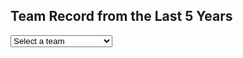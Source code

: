 ## Team Record from the Last 5 Years 

<html>
<head>
    <title>NFL Team Data Visualizer</title>
    <script src="https://cdn.jsdelivr.net/npm/chart.js"></script>
</head>
<body>
    <div>
        <select id="teamSelector">
            <option value="">Select a team</option>
            <option value="NE">New England Patriots</option>
            <option value="KC">Kansas City Chiefs</option>
            <option value="TB">Tampa Bay Buccaneers</option>
            <option value="LV">Las Vegas Raiders</option>
            <option value="MD">Miami Dolphins</option>
            <option value="NY">New York Giants</option>
            <option value="HT">Houston Texans</option>
            <!-- Add more teams as needed -->
        </select>
    </div>
    <div>
        <canvas id="chart"></canvas>
    </div>

  <script>
        document.addEventListener("DOMContentLoaded", function () {
            var teamSelector = document.getElementById("teamSelector");
            var chartCanvas = document.getElementById("chart");
            var ctx = chartCanvas.getContext("2d");
            var chart;

            // Define your team data
            var teamData = {
                NE: {
                    label: "New England Patriots",
                    data: [11, 12, 7, 10, 8] // Example data, replace with your own
                },
                KC: {
                    label: "Kansas City Chiefs",
                    data: [12, 12, 14, 12, 14] // Example data, replace with your own
                },
                TB: {
                    label: "Tampa Bay Buccaneers",
                    data: [5, 7, 11, 13, 8] // Example data, replace with your own
                },
                LV: {
                    label: "Las Vegas Raiders",
                    data: [4, 7, 8, 10, 6] // Example data, replace with your own
                },
                MD: {
                    label: "Miami Dolphins",
                    data: [7, 5, 10, 9, 9] // Example data, replace with your own
                },
                NY: {
                    label: "New York Giants",
                    data: [5, 4, 6, 4, 9] // Example data, replace with your own
                },
                HT: {
                    label: "Houston Texans",
                    data: [11, 10, 4, 2, 3] // Example data, replace with your 
                }
                // Add more teams with their respective data
            };

            // Function to update the chart
            function updateChart(team) {
                var data = teamData[team].data;
                var label = teamData[team].label;

                if (chart) {
                    chart.destroy();
                }

                chart = new Chart(ctx, {
                    type: "bar",
                    data: {
                        labels: ["2018", "2019", "2020", "2021", "2022"],
                        datasets: [
                            {
                                label: label,
                                data: data,
                                backgroundColor: "rgba(75, 192, 192, 0.6)",
                                borderColor: "rgba(75, 192, 192, 1)",
                                borderWidth: 1
                            }
                        ]
                    },
                    options: {
                        responsive: true,
                        scales: {
                            y: {
                                beginAtZero: true
                            }
                        }
                    }
                });
            }

            // Event listener for team selection
            teamSelector.addEventListener("change", function () {
                var selectedTeam = teamSelector.value;
                if (selectedTeam) {
                    updateChart(selectedTeam);
                }
            });
        });
    </script>
</body>
</html>
